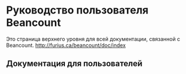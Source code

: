 # Руководство пользователя Beancount
Это страница верхнего уровня для всей документации, связанной с Beancount.
http://furius.ca/beancount/doc/index

## Документация для пользователей
